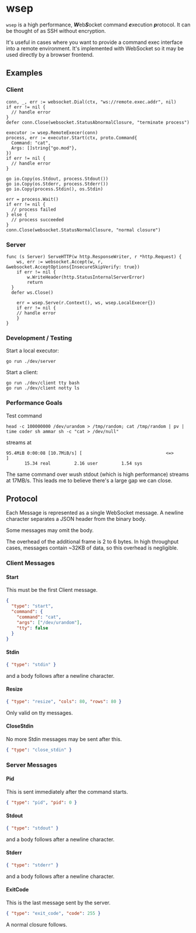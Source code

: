 # wsep

`wsep` is a high performance, ***W***eb***S***ocket command ***e***xecution ***p***rotocol. It can be thought of as SSH without encryption.

It's useful in cases where you want to provide a command exec interface into a remote environment. It's implemented
with WebSocket so it may be used directly by a browser frontend.

## Examples

### Client

```golang
conn, _, err := websocket.Dial(ctx, "ws://remote.exec.addr", nil)
if err != nil {
  // handle error
}
defer conn.Close(websocket.StatusAbnormalClosure, "terminate process")

executor := wsep.RemoteExecer(conn)
process, err := executor.Start(ctx, proto.Command{
  Command: "cat",
  Args: []string{"go.mod"},
})
if err != nil {
  // handle error
}

go io.Copy(os.Stdout, process.Stdout())
go io.Copy(os.Stderr, process.Stderr())
go io.Copy(process.Stdin(), os.Stdin)

err = process.Wait()
if err != nil {
  // process failed
} else {
  // process succeeded
}
conn.Close(websocket.StatusNormalClosure, "normal closure")
```

### Server

```golang
func (s Server) ServeHTTP(w http.ResponseWriter, r *http.Request) {
	ws, err := websocket.Accept(w, r, &websocket.AcceptOptions{InsecureSkipVerify: true})
	if err != nil {
		w.WriteHeader(http.StatusInternalServerError)
		return
  }
  defer ws.Close()

	err = wsep.Serve(r.Context(), ws, wsep.LocalExecer{})
	if err != nil {
    // handle error
	}
}
```

### Development / Testing

Start a local executor:

```
go run ./dev/server
```

Start a client:

```
go run ./dev/client tty bash
go run ./dev/client notty ls
```

### Performance Goals

Test command

```shell script
head -c 100000000 /dev/urandom > /tmp/random; cat /tmp/random | pv | time coder sh ammar sh -c "cat > /dev/null"
```

streams at

```shell script
95.4MiB 0:00:08 [10.7MiB/s] [                                <=>                                                                                                                                                  ]
       15.34 real         2.16 user         1.54 sys
```

The same command over wush stdout (which is high performance) streams at 17MB/s. This leads me to believe
there's a large gap we can close.

## Protocol

Each Message is represented as a single WebSocket message. A newline character separates a JSON header from the binary body.

Some messages may omit the body.

The overhead of the additional frame is 2 to 6 bytes. In high throughput cases, messages contain ~32KB of data,
so this overhead is negligible.

### Client Messages

#### Start

This must be the first Client message.

```json
{
  "type": "start",
  "command": {
    "command": "cat",
    "args": ["/dev/urandom"],
    "tty": false
  }
}
```

#### Stdin

```json
{ "type": "stdin" }
```

and a body follows after a newline character.

#### Resize

```json
{ "type": "resize", "cols": 80, "rows": 80 }
```

Only valid on tty messages.

#### CloseStdin

No more Stdin messages may be sent after this.

```json
{ "type": "close_stdin" }
```

### Server Messages

#### Pid

This is sent immediately after the command starts.

```json
{ "type": "pid", "pid": 0 }
```

#### Stdout

```json
{ "type": "stdout" }
```

and a body follows after a newline character.

#### Stderr

```json
{ "type": "stderr" }
```

and a body follows after a newline character.

#### ExitCode

This is the last message sent by the server.

```json
{ "type": "exit_code", "code": 255 }
```

A normal closure follows.
